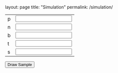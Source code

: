 layout: page
title: "Simulation"
permalink: /simulation/


<form action="http://localhost:8000/graphs/" method="get">

<table border="0">
<tbody>
  <tr>
    <td nowrap="nowrap">p</td>
    <td><input value="" name="p"></td>
  </tr>
  <tr>
    <td nowrap="nowrap">n</td>
    <td><input value="" name="n"></td>
  </tr>
  <tr>
    <td nowrap="nowrap">b</td>
    <td><input value="" name="b"></td>
  </tr>
  <tr>
    <td nowrap="nowrap">t</td>
    <td><input value="" name="t"></td>
  </tr>
  <tr>
    <td nowrap="nowrap">s</td>
    <td><input value="" name="s"></td>
  </tr>
</tbody>
</table>

<input type="submit" OnSubmit="SubmitForm" value="Draw Sample" >

</form>

<script>
  function SubmitForm(event){
  alert ("HOWDY"); event.preventDefault();}
</script>
